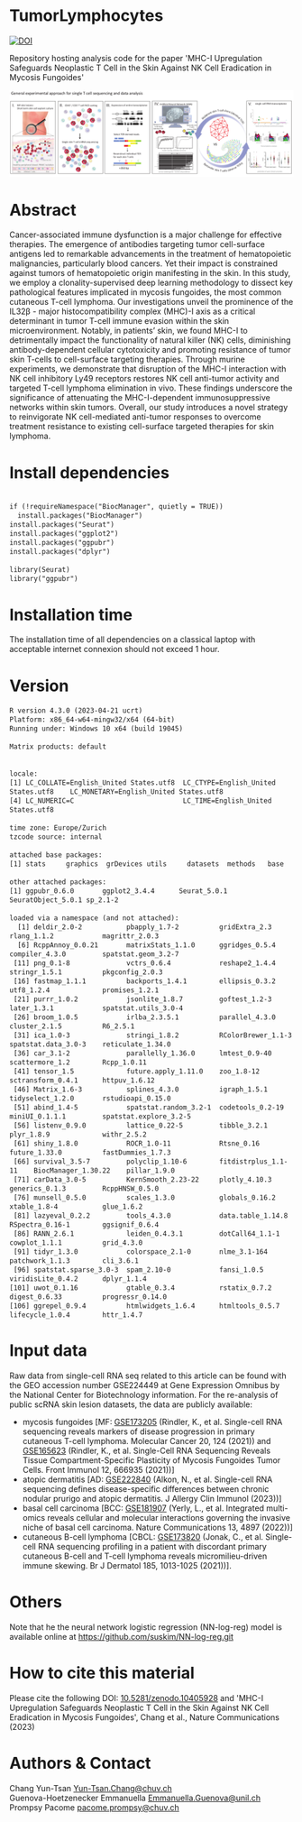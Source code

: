 # TumorLymphocytes

[![DOI](https://zenodo.org/badge/DOI/10.5281/zenodo.10405928.svg)](https://zenodo.org/doi/10.5281/zenodo.10405927)  

Repository hosting analysis code for the paper 'MHC-I Upregulation Safeguards Neoplastic T Cell in the Skin Against NK Cell Eradication in Mycosis Fungoides'  
  
  


<p align="center">
  <img src="www/image.png">
</p>


# Abstract

Cancer-associated immune dysfunction is a major challenge for effective therapies. The emergence of antibodies targeting tumor cell-surface antigens led to remarkable advancements in the treatment of hematopoietic malignancies, particularly blood cancers. Yet their impact is constrained against tumors of hematopoietic origin manifesting in the skin. 
In this study, we employ a clonality-supervised deep learning methodology to dissect key pathological features implicated in mycosis fungoides, the most common cutaneous T-cell lymphoma. Our investigations unveil the prominence of the IL32β - major histocompatibility complex (MHC)-I axis as a critical determinant in tumor T-cell immune evasion within the skin microenvironment. Notably, in patients’ skin, we found MHC-I to detrimentally impact the functionality of natural killer (NK) cells, diminishing antibody-dependent cellular cytotoxicity and promoting resistance of tumor skin T-cells to cell-surface targeting therapies. Through murine experiments, we demonstrate that disruption of the MHC-I interaction with NK cell inhibitory Ly49 receptors restores NK cell anti-tumor activity and targeted T-cell lymphoma elimination in vivo. These findings underscore the significance of attenuating the MHC-I-dependent immunosuppressive networks within skin tumors. Overall, our study introduces a novel strategy to reinvigorate NK cell-mediated anti-tumor responses to overcome treatment resistance to existing cell-surface targeted therapies for skin lymphoma.

# Install dependencies 

```

if (!requireNamespace("BiocManager", quietly = TRUE))
  install.packages("BiocManager")
install.packages("Seurat")
install.packages("ggplot2")
install.packages("ggpubr")
install.packages("dplyr")

library(Seurat)
library("ggpubr")

```

# Installation time 
The installation time of all dependencies on a classical laptop with acceptable internet connexion should not exceed 1 hour.


# Version 

```
R version 4.3.0 (2023-04-21 ucrt)
Platform: x86_64-w64-mingw32/x64 (64-bit)
Running under: Windows 10 x64 (build 19045)

Matrix products: default


locale:
[1] LC_COLLATE=English_United States.utf8  LC_CTYPE=English_United States.utf8    LC_MONETARY=English_United States.utf8
[4] LC_NUMERIC=C                           LC_TIME=English_United States.utf8    

time zone: Europe/Zurich
tzcode source: internal

attached base packages:
[1] stats     graphics  grDevices utils     datasets  methods   base     

other attached packages:
[1] ggpubr_0.6.0       ggplot2_3.4.4      Seurat_5.0.1       SeuratObject_5.0.1 sp_2.1-2          

loaded via a namespace (and not attached):
  [1] deldir_2.0-2           pbapply_1.7-2          gridExtra_2.3          rlang_1.1.2            magrittr_2.0.3        
  [6] RcppAnnoy_0.0.21       matrixStats_1.1.0      ggridges_0.5.4         compiler_4.3.0         spatstat.geom_3.2-7   
 [11] png_0.1-8              vctrs_0.6.4            reshape2_1.4.4         stringr_1.5.1          pkgconfig_2.0.3       
 [16] fastmap_1.1.1          backports_1.4.1        ellipsis_0.3.2         utf8_1.2.4             promises_1.2.1        
 [21] purrr_1.0.2            jsonlite_1.8.7         goftest_1.2-3          later_1.3.1            spatstat.utils_3.0-4  
 [26] broom_1.0.5            irlba_2.3.5.1          parallel_4.3.0         cluster_2.1.5          R6_2.5.1              
 [31] ica_1.0-3              stringi_1.8.2          RColorBrewer_1.1-3     spatstat.data_3.0-3    reticulate_1.34.0     
 [36] car_3.1-2              parallelly_1.36.0      lmtest_0.9-40          scattermore_1.2        Rcpp_1.0.11           
 [41] tensor_1.5             future.apply_1.11.0    zoo_1.8-12             sctransform_0.4.1      httpuv_1.6.12         
 [46] Matrix_1.6-3           splines_4.3.0          igraph_1.5.1           tidyselect_1.2.0       rstudioapi_0.15.0     
 [51] abind_1.4-5            spatstat.random_3.2-1  codetools_0.2-19       miniUI_0.1.1.1         spatstat.explore_3.2-5
 [56] listenv_0.9.0          lattice_0.22-5         tibble_3.2.1           plyr_1.8.9             withr_2.5.2           
 [61] shiny_1.8.0            ROCR_1.0-11            Rtsne_0.16             future_1.33.0          fastDummies_1.7.3     
 [66] survival_3.5-7         polyclip_1.10-6        fitdistrplus_1.1-11    BiocManager_1.30.22    pillar_1.9.0          
 [71] carData_3.0-5          KernSmooth_2.23-22     plotly_4.10.3          generics_0.1.3         RcppHNSW_0.5.0        
 [76] munsell_0.5.0          scales_1.3.0           globals_0.16.2         xtable_1.8-4           glue_1.6.2            
 [81] lazyeval_0.2.2         tools_4.3.0            data.table_1.14.8      RSpectra_0.16-1        ggsignif_0.6.4        
 [86] RANN_2.6.1             leiden_0.4.3.1         dotCall64_1.1-1        cowplot_1.1.1          grid_4.3.0            
 [91] tidyr_1.3.0            colorspace_2.1-0       nlme_3.1-164           patchwork_1.1.3        cli_3.6.1             
 [96] spatstat.sparse_3.0-3  spam_2.10-0            fansi_1.0.5            viridisLite_0.4.2      dplyr_1.1.4           
[101] uwot_0.1.16            gtable_0.3.4           rstatix_0.7.2          digest_0.6.33          progressr_0.14.0      
[106] ggrepel_0.9.4          htmlwidgets_1.6.4      htmltools_0.5.7        lifecycle_1.0.4        httr_1.4.7
```

# Input data

Raw data from single-cell RNA seq related to this article can be found with the GEO accession number GSE224449 at Gene Expression Omnibus by the National Center for Biotechnology information.
For the re-analysis of public scRNA skin lesion datasets, the data are publicly available:
 
 * mycosis fungoides [MF: [GSE173205](https://www.ncbi.nlm.nih.gov/geo/query/acc.cgi?acc=GSE173205) (Rindler, K., et al. Single-cell RNA sequencing reveals markers of disease progression in primary cutaneous T-cell lymphoma. Molecular Cancer 20, 124 (2021)) and [GSE165623](https://www.ncbi.nlm.nih.gov/geo/query/acc.cgi?acc=GSE165623) (Rindler, K., et al. Single-Cell RNA Sequencing Reveals Tissue Compartment-Specific Plasticity of Mycosis Fungoides Tumor Cells. Front Immunol 12, 666935 (2021))]
 * atopic dermatitis [AD: [GSE222840](https://www.ncbi.nlm.nih.gov/geo/query/acc.cgi?acc=GSE222840) (Alkon, N., et al. Single-cell RNA sequencing defines disease-specific differences between chronic nodular prurigo and atopic dermatitis. J Allergy Clin Immunol (2023))]
 * basal cell carcinoma [BCC: [GSE181907](https://www.ncbi.nlm.nih.gov/geo/query/acc.cgi?acc=GSE181907) (Yerly, L., et al. Integrated multi-omics reveals cellular and molecular interactions governing the invasive niche of basal cell carcinoma. Nature Communications 13, 4897 (2022))]
 * cutaneous B-cell lymphoma [CBCL: [GSE173820](https://www.ncbi.nlm.nih.gov/geo/query/acc.cgi?acc=GSE173820) (Jonak, C., et al. Single-cell RNA sequencing profiling in a patient with discordant primary cutaneous B-cell and T-cell lymphoma reveals micromilieu-driven immune skewing. Br J Dermatol 185, 1013-1025 (2021))].


# Others
Note that he the neural network logistic regression (NN-log-reg) model is available online at https://github.com/suskim/NN-log-reg.git

# How to cite this material
Please cite the following DOI: [10.5281/zenodo.10405928](DOI) and 'MHC-I Upregulation Safeguards Neoplastic T Cell in the Skin Against NK Cell Eradication in Mycosis Fungoides', Chang et al., Nature Communications (2023)

# Authors & Contact
Chang Yun-Tsan <Yun-Tsan.Chang@chuv.ch>  
Guenova-Hoetzenecker Emmanuella <Emmanuella.Guenova@unil.ch>  
Prompsy Pacome <pacome.prompsy@chuv.ch>
